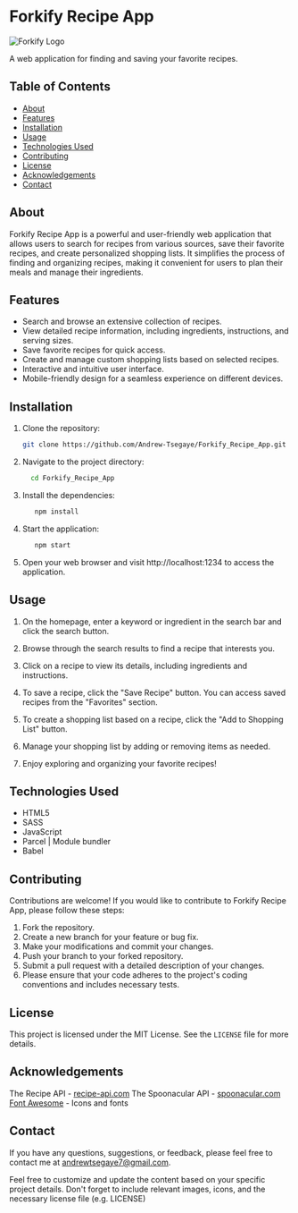 # Forkify Recipe App

![Forkify Logo](https://i.imgur.com/4aXQmYA.png)

A web application for finding and saving your favorite recipes.

## Table of Contents

- [About](#about)
- [Features](#features)
- [Installation](#installation)
- [Usage](#usage)
- [Technologies Used](#technologies-used)
- [Contributing](#contributing)
- [License](#license)
- [Acknowledgements](#acknowledgements)
- [Contact](#contact)

## About

Forkify Recipe App is a powerful and user-friendly web application that allows users to search for recipes from various sources, save their favorite recipes, and create personalized shopping lists. It simplifies the process of finding and organizing recipes, making it convenient for users to plan their meals and manage their ingredients.

## Features

- Search and browse an extensive collection of recipes.
- View detailed recipe information, including ingredients, instructions, and serving sizes.
- Save favorite recipes for quick access.
- Create and manage custom shopping lists based on selected recipes.
- Interactive and intuitive user interface.
- Mobile-friendly design for a seamless experience on different devices.

## Installation

1. Clone the repository:
   ```bash
   git clone https://github.com/Andrew-Tsegaye/Forkify_Recipe_App.git
   ```
2. Navigate to the project directory:
   ```bash
     cd Forkify_Recipe_App
   ```
3. Install the dependencies:
   ```bash
      npm install
   ```
4. Start the application:

   ```bash
      npm start
   ```

5. Open your web browser and visit http://localhost:1234 to access the application.

## Usage

1. On the homepage, enter a keyword or ingredient in the search bar and click the search button.

2. Browse through the search results to find a recipe that interests you.

3. Click on a recipe to view its details, including ingredients and instructions.

4. To save a recipe, click the "Save Recipe" button. You can access saved recipes from the "Favorites" section.

5. To create a shopping list based on a recipe, click the "Add to Shopping List" button.

6. Manage your shopping list by adding or removing items as needed.

7. Enjoy exploring and organizing your favorite recipes!

## Technologies Used

- HTML5
- SASS
- JavaScript
- Parcel | Module bundler
- Babel

## Contributing

Contributions are welcome! If you would like to contribute to Forkify Recipe App, please follow these steps:

1. Fork the repository.
2. Create a new branch for your feature or bug fix.
3. Make your modifications and commit your changes.
4. Push your branch to your forked repository.
5. Submit a pull request with a detailed description of your changes.
6. Please ensure that your code adheres to the project's coding conventions and includes necessary tests.

## License

This project is licensed under the MIT License. See the `LICENSE` file for more details.

## Acknowledgements

The Recipe API - [recipe-api.com](https://forkify-api.herokuapp.com/v2)
The Spoonacular API - [spoonacular.com](https://spoonacular.com/food-api)
[Font Awesome](https://fontawesome.com) - Icons and fonts

## Contact

If you have any questions, suggestions, or feedback, please feel free to contact me at andrewtsegaye7@gmail.com.

Feel free to customize and update the content based on your specific project details. Don't forget to include relevant images, icons, and the necessary license file (e.g. LICENSE)
